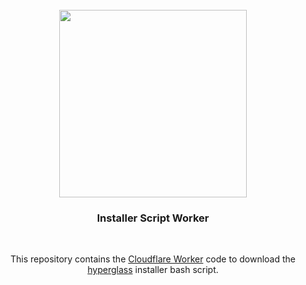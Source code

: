 <div align="center">
  <br/>
  <img src="https://res.cloudinary.com/hyperglass/image/upload/v1593916013/logo-light.svg" width=300></img>
  <br/>
  <h3>Installer Script Worker</h3>
  <br/>  

  This repository contains the [Cloudflare Worker](https://workers.cloudflare.com/) code to download the [hyperglass](https://github.com/thatmattlove/hyperglass) installer bash script.

</div>
